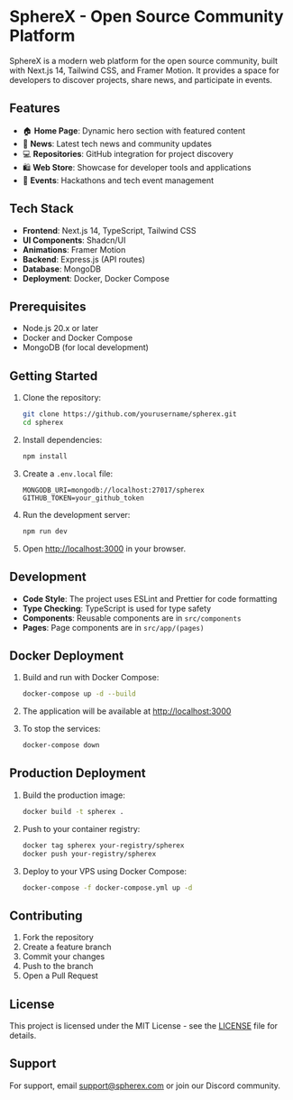 # SphereX - Open Source Community Platform

SphereX is a modern web platform for the open source community, built with Next.js 14, Tailwind CSS, and Framer Motion. It provides a space for developers to discover projects, share news, and participate in events.

## Features

- 🏠 **Home Page**: Dynamic hero section with featured content
- 📰 **News**: Latest tech news and community updates
- 💻 **Repositories**: GitHub integration for project discovery
- 🛍️ **Web Store**: Showcase for developer tools and applications
- 🎉 **Events**: Hackathons and tech event management

## Tech Stack

- **Frontend**: Next.js 14, TypeScript, Tailwind CSS
- **UI Components**: Shadcn/UI
- **Animations**: Framer Motion
- **Backend**: Express.js (API routes)
- **Database**: MongoDB
- **Deployment**: Docker, Docker Compose

## Prerequisites

- Node.js 20.x or later
- Docker and Docker Compose
- MongoDB (for local development)

## Getting Started

1. Clone the repository:
   ```bash
   git clone https://github.com/yourusername/spherex.git
   cd spherex
   ```

2. Install dependencies:
   ```bash
   npm install
   ```

3. Create a `.env.local` file:
   ```env
   MONGODB_URI=mongodb://localhost:27017/spherex
   GITHUB_TOKEN=your_github_token
   ```

4. Run the development server:
   ```bash
   npm run dev
   ```

5. Open [http://localhost:3000](http://localhost:3000) in your browser.

## Development

- **Code Style**: The project uses ESLint and Prettier for code formatting
- **Type Checking**: TypeScript is used for type safety
- **Components**: Reusable components are in `src/components`
- **Pages**: Page components are in `src/app/(pages)`

## Docker Deployment

1. Build and run with Docker Compose:
   ```bash
   docker-compose up -d --build
   ```

2. The application will be available at [http://localhost:3000](http://localhost:3000)

3. To stop the services:
   ```bash
   docker-compose down
   ```

## Production Deployment

1. Build the production image:
   ```bash
   docker build -t spherex .
   ```

2. Push to your container registry:
   ```bash
   docker tag spherex your-registry/spherex
   docker push your-registry/spherex
   ```

3. Deploy to your VPS using Docker Compose:
   ```bash
   docker-compose -f docker-compose.yml up -d
   ```

## Contributing

1. Fork the repository
2. Create a feature branch
3. Commit your changes
4. Push to the branch
5. Open a Pull Request

## License

This project is licensed under the MIT License - see the [LICENSE](LICENSE) file for details.

## Support

For support, email support@spherex.com or join our Discord community.
